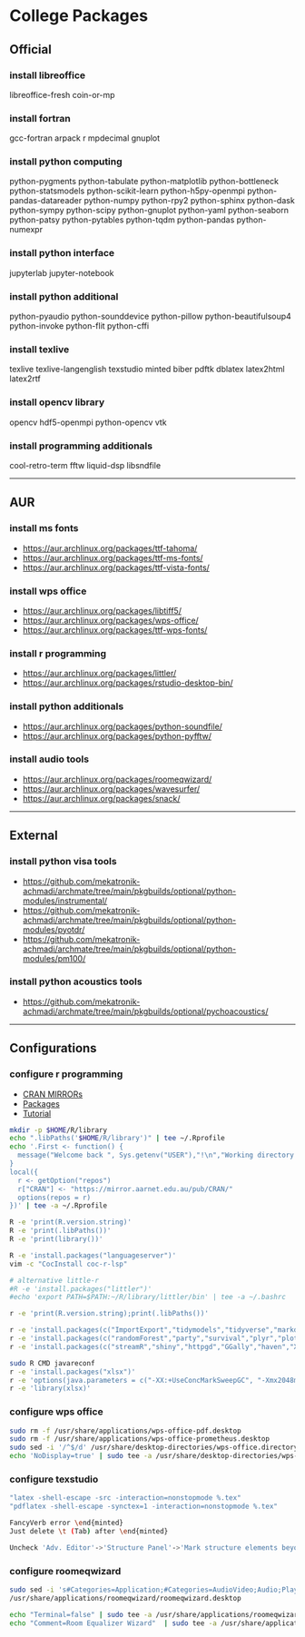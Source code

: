# College Packages

## Official

### install libreoffice

libreoffice-fresh coin-or-mp

### install fortran

gcc-fortran arpack
r mpdecimal gnuplot

### install python computing

python-pygments
python-tabulate
python-matplotlib
python-bottleneck
python-statsmodels
python-scikit-learn
python-h5py-openmpi
python-pandas-datareader
python-numpy python-rpy2
python-sphinx python-dask
python-sympy python-scipy
python-gnuplot python-yaml
python-seaborn python-patsy
python-pytables python-tqdm
python-pandas python-numexpr

### install python interface

jupyterlab jupyter-notebook

### install python additional

python-pyaudio python-sounddevice
python-pillow python-beautifulsoup4
python-invoke python-flit python-cffi

### install texlive

texlive texlive-langenglish
texstudio minted biber pdftk
dblatex latex2html latex2rtf

### install opencv library

opencv hdf5-openmpi
python-opencv vtk

### install programming additionals

cool-retro-term fftw
liquid-dsp libsndfile

--------------------------------------------------------------------------------

## AUR

### install ms fonts

- https://aur.archlinux.org/packages/ttf-tahoma/
- https://aur.archlinux.org/packages/ttf-ms-fonts/
- https://aur.archlinux.org/packages/ttf-vista-fonts/

### install wps office

- https://aur.archlinux.org/packages/libtiff5/
- https://aur.archlinux.org/packages/wps-office/
- https://aur.archlinux.org/packages/ttf-wps-fonts/

### install r programming

- https://aur.archlinux.org/packages/littler/
- https://aur.archlinux.org/packages/rstudio-desktop-bin/

### install python additionals

- https://aur.archlinux.org/packages/python-soundfile/
- https://aur.archlinux.org/packages/python-pyfftw/

### install audio tools

- https://aur.archlinux.org/packages/roomeqwizard/
- https://aur.archlinux.org/packages/wavesurfer/
- https://aur.archlinux.org/packages/snack/

--------------------------------------------------------------------------------

## External

### install python visa tools

- https://github.com/mekatronik-achmadi/archmate/tree/main/pkgbuilds/optional/python-modules/instrumental/
- https://github.com/mekatronik-achmadi/archmate/tree/main/pkgbuilds/optional/python-modules/pyotdr/
- https://github.com/mekatronik-achmadi/archmate/tree/main/pkgbuilds/optional/python-modules/pm100/

### install python acoustics tools

- https://github.com/mekatronik-achmadi/archmate/tree/main/pkgbuilds/optional/pychoacoustics/

--------------------------------------------------------------------------------

## Configurations

### configure r programming

- [CRAN MIRRORs](https://cran.r-project.org/mirrors.html)
- [Packages](https://support.posit.co/hc/en-us/articles/201057987-Quick-list-of-useful-R-packages)
- [Tutorial](https://www.tutorialspoint.com/r/index.htm)

```sh
mkdir -p $HOME/R/library
echo ".libPaths('$HOME/R/library')" | tee ~/.Rprofile
echo '.First <- function() {
  message("Welcome back ", Sys.getenv("USER"),"!\n","Working directory is: ", getwd())
}
local({
  r <- getOption("repos")
  r["CRAN"] <- "https://mirror.aarnet.edu.au/pub/CRAN/"
  options(repos = r)
})' | tee -a ~/.Rprofile

R -e 'print(R.version.string)'
R -e 'print(.libPaths())'
R -e 'print(library())'

R -e 'install.packages("languageserver")'
vim -c "CocInstall coc-r-lsp"

# alternative little-r
#R -e 'install.packages("littler")'
#echo 'export PATH=$PATH:~/R/library/littler/bin' | tee -a ~/.bashrc
```

```sh
r -e 'print(R.version.string);print(.libPaths())'

r -e 'install.packages(c("ImportExport","tidymodels","tidyverse","markdown"))'
r -e 'install.packages(c("randomForest","party","survival","plyr","plotrix"))'
r -e 'install.packages(c("streamR","shiny","httpgd","GGally","haven","XML2R"))'

sudo R CMD javareconf
r -e 'install.packages("xlsx")'
r -e 'options(java.parameters = c("-XX:+UseConcMarkSweepGC", "-Xmx2048m"))'
r -e 'library(xlsx)'
```

### configure wps office

```sh
sudo rm -f /usr/share/applications/wps-office-pdf.desktop
sudo rm -f /usr/share/applications/wps-office-prometheus.desktop
sudo sed -i '/^$/d' /usr/share/desktop-directories/wps-office.directory
echo 'NoDisplay=true' | sudo tee -a /usr/share/desktop-directories/wps-office.directory
```

### configure texstudio

```sh
"latex -shell-escape -src -interaction=nonstopmode %.tex"
"pdflatex -shell-escape -synctex=1 -interaction=nonstopmode %.tex"
```

```sh
FancyVerb error \end{minted}
Just delete \t (Tab) after \end{minted}
```

```sh
Uncheck 'Adv. Editor'->'Structure Panel'->'Mark structure elements beyond \end{document}'
```

### configure roomeqwizard

```sh
sudo sed -i 's#Categories=Application;#Categories=AudioVideo;Audio;Player;#g' \
/usr/share/applications/roomeqwizard/roomeqwizard.desktop

echo "Terminal=false" | sudo tee -a /usr/share/applications/roomeqwizard/roomeqwizard.desktop
echo "Comment=Room Equalizer Wizard"  | sudo tee -a /usr/share/applications/roomeqwizard/roomeqwizard.desktop
```
